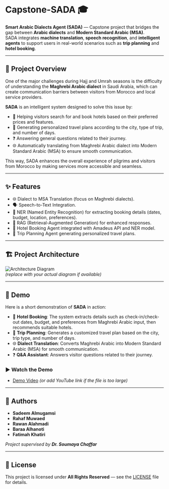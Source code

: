 # Capstone-SADA 🎓

**Smart Arabic Dialects Agent (SADA)** — Capstone project that bridges the gap between **Arabic dialects** and **Modern Standard Arabic (MSA)**.  
SADA integrates **machine translation**, **speech recognition**, and **intelligent agents** to support users in real-world scenarios such as **trip planning** and **hotel booking**.  

---

## 📖 Project Overview

One of the major challenges during Hajj and Umrah seasons is the difficulty of understanding the **Maghrebi Arabic dialect** in Saudi Arabia, which can create communication barriers between visitors from Morocco and local service providers.  

**SADA** is an intelligent system designed to solve this issue by:  
- 🏨 Helping visitors search for and book hotels based on their preferred prices and features.  
- 🧳 Generating personalized travel plans according to the city, type of trip, and number of days.  
- ❓ Answering general questions related to their journey.  
- 🌐 Automatically translating from Maghrebi Arabic dialect into Modern Standard Arabic (MSA) to ensure smooth communication.  

This way, SADA enhances the overall experience of pilgrims and visitors from Morocco by making services more accessible and seamless.  

---

## ✨ Features

- 🌐 Dialect to MSA Translation (focus on Maghrebi dialects).  
- 🗣️ Speech-to-Text Integration.  
- 🧠 NER (Named Entity Recognition) for extracting booking details (dates, budget, location, preferences).  
- 🔎 RAG (Retrieval-Augmented Generation) for enhanced responses.  
- 🏨 Hotel Booking Agent integrated with Amadeus API and NER model.  
- 🧳 Trip Planning Agent generating personalized travel plans.  

---

## 🏗️ Project Architecture

![Architecture Diagram](docs/architecture.png)  
*(replace with your actual diagram if available)*  

---

## 🎥 Demo

Here is a short demonstration of **SADA** in action:  

- 🏨 **Hotel Booking**: The system extracts details such as check-in/check-out dates, budget, and preferences from Maghrebi Arabic input, then recommends suitable hotels.  
- 🧳 **Trip Planning**: Generates a customized travel plan based on the city, trip type, and number of days.  
- 🌐 **Dialect Translation**: Converts Maghrebi Arabic into Modern Standard Arabic (MSA) for smooth communication.  
- ❓ **Q&A Assistant**: Answers visitor questions related to their journey.  

### ▶️ Watch the Demo  
- [Demo Video](demo/sada_demo.mp4) *(or add YouTube link if the file is too large)*  

---

## 👥 Authors

- **Sadeem Almugamsi**  
- **Rahaf Muwaed**  
- **Rawan Alahmadi**  
- **Baraa Alhanoti**  
- **Fatimah Khatiri**  

*Project supervised by **Dr. Soumaya Chaffar***  

---

## 📄 License

This project is licensed under **All Rights Reserved** — see the [LICENSE](LICENSE) file for details.  
